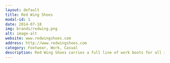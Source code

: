 ```yaml
---
layout: default
title: Red Wing Shoes
modal-id: 1
date: 2014-07-18
img: brands/redwing.png
alt: image-alt
website: www.redwingshoes.com
address: http://www.redwingshoes.com
category: Footwear, Work, Casual
description: Red Wing Shoes carries a full line of work boots for all industries and work sites that are comfortable enough for all day wear. For over a century Red Wing purpose-built footwear has been at the spearhead of innovation in the standard of excellence for work boots. We are proud to carry several soft-toe and safety-toe models from Red Wing, Red Wing Heritage, Irish Setter by Red Wing, and Worx by Red Wing.
---
```

